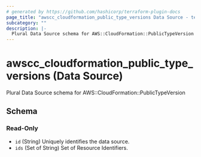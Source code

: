 ```yaml
---
# generated by https://github.com/hashicorp/terraform-plugin-docs
page_title: "awscc_cloudformation_public_type_versions Data Source - terraform-provider-awscc"
subcategory: ""
description: |-
  Plural Data Source schema for AWS::CloudFormation::PublicTypeVersion
---
```


# awscc_cloudformation_public_type_versions (Data Source)

Plural Data Source schema for AWS::CloudFormation::PublicTypeVersion



<!-- schema generated by tfplugindocs -->
## Schema

### Read-Only

- `id` (String) Uniquely identifies the data source.
- `ids` (Set of String) Set of Resource Identifiers.
